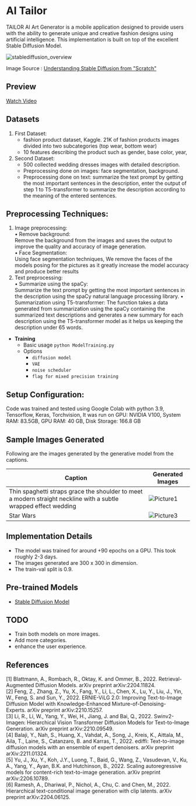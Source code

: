 # AI Tailor


TAILOR AI Art Generator is a mobile application designed to provide users with 
the ability to generate unique and creative fashion designs using artificial 
intelligence. This implementation is built on top of the excellent Stable Diffusion Model.

![stablediffusion_overview](https://github.com/amgad59/Your-AI-Tailor/assets/76216074/b2d1c781-7bd0-46ff-8211-9bac3d3f88ab)

Image Source : [Understanding Stable Diffusion from "Scratch"](https://scholar.harvard.edu/binxuw/classes/machine-learning-scratch/materials/stable-diffusion-scratch)

## Preview
[Watch Video](https://youtu.be/o25sxSxPwto)
## Datasets
1) First Dataset:   
   * fashion product dataset, Kaggle. 21K of fashion products images 
divided into two subcategories (top wear, bottom wear)  
   * 10 features describing the product such as gender, base color, year,
2) Second Dataset:  
   * 500 collected wedding dresses images with detailed description.  
   * Preprocessing done on images: face segmentation, background.   
   * Preprocessing done on text: summarize the text prompt by getting the 
most important sentences in the description, enter the output of step 1 
to T5-transformer to summarize the description according to the 
meaning of the entered sentences.
## Preprocessing Techniques:
1) Image preprocessing:  
• Remove background:   
Remove the background from the images and saves the output to 
improve the quality and accuracy of image generation.  
• Face Segmentation:  
Using face segmentation techniques, We remove the faces of the models posing for the pictures as it greatly increase the model accuracy and produce better results
2) Text preprocessing:  
• Summarize using the spaCy:  
Summarize the text prompt by getting the most important sentences 
in the description using the spaCy natural language processing 
library.
• Summarization using T5-transformer:
The function takes a data generated from summarization using the 
spaCy containing the summarized text descriptions and generates a 
new summary for each description using the T5-transformer model as it helps us keeping the description under 65 words.
- <b>Training</b>
  * Basic usage `python ModelTraining.py`
  * Options
      - `diffusion model`
      - `VAE`
      - `noise scheduler`
      - `flag for mixed precision training`
## Setup Configuration:
Code was trained and tested using Google Colab with python 3.9, 
Tensorflow, Keras, Torchvision, It was run on GPU: NVIDIA V100, 
System RAM: 83.5GB, GPU RAM: 40 GB, Disk Storage: 166.8 GB

## Sample Images Generated
Following are the images generated by the generative model from the captions.


| Caption        | Generated Images  |
| ------------- | ----- |
| Thin spaghetti straps grace the shoulder to meet a modern straight neckline with a subtle wrapped effect wedding |  ![Picture1](https://github.com/amgad59/Your-AI-Tailor/assets/76216074/e11bff94-c02f-45e6-b3a2-10d66f37f290) |
| Star Wars        |  ![Picture3](https://github.com/amgad59/Your-AI-Tailor/assets/76216074/edfc39a6-c517-48f0-8fab-3cb621fc5cdd) |


## Implementation Details
- The model was trained for around +90 epochs on a GPU. This took roughly 2-3 days.
- The images generated are 300 x 300 in dimension.
- The train-val split is 0.9.

## Pre-trained Models
- [Stable Diffusion Model](https://github.com/CompVis/stable-diffusion)

## TODO
- Train both models on more images.
- Add more categories.
- enhance the user experience.

## References
[1] Blattmann, A., Rombach, R., Oktay, K. and Ommer, B., 2022. Retrieval-Augmented Diffusion Models. arXiv preprint arXiv:2204.11824.  
[2] Feng, Z., Zhang, Z., Yu, X., Fang, Y., Li, L., Chen, X., Lu, Y., Liu, J., Yin, W., Feng, S. and Sun, Y., 2022. ERNIE-ViLG 2.0: Improving Text-to-Image Diffusion Model with Knowledge-Enhanced Mixture-of-Denoising-Experts. arXiv preprint arXiv:2210.15257.  
[3] Li, R., Li, W., Yang, Y., Wei, H., Jiang, J. and Bai, Q., 2022. Swinv2-Imagen: Hierarchical Vision Transformer Diffusion Models for Text-to-Image Generation. arXiv preprint arXiv:2210.09549.  
[4] Balaji, Y., Nah, S., Huang, X., Vahdat, A., Song, J., Kreis, K., Aittala, M., Aila, T., Laine, S., Catanzaro, B. and Karras, T., 2022. ediffi: Text-to-image diffusion models with an ensemble of expert denoisers. arXiv preprint arXiv:2211.01324.  
[5] Yu, J., Xu, Y., Koh, J.Y., Luong, T., Baid, G., Wang, Z., Vasudevan, V., Ku, A., Yang, Y., Ayan, B.K. and Hutchinson, B., 2022. Scaling autoregressive models for content-rich text-to-image generation. arXiv preprint arXiv:2206.10789.  
[6] Ramesh, A., Dhariwal, P., Nichol, A., Chu, C. and Chen, M., 2022. Hierarchical text-conditional image generation with clip latents. arXiv preprint arXiv:2204.06125.

